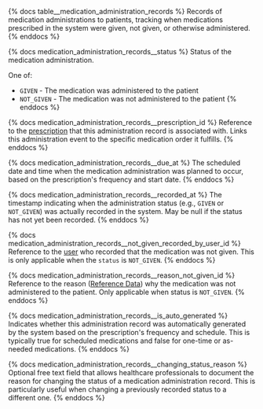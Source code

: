 {% docs table__medication_administration_records %}
Records of medication administrations to patients, tracking when medications prescribed in the system were given, not given, or otherwise administered.
{% enddocs %}

{% docs medication_administration_records__status %}
Status of the medication administration.

One of:
- `GIVEN` - The medication was administered to the patient
- `NOT_GIVEN` - The medication was not administered to the patient
{% enddocs %}

{% docs medication_administration_records__prescription_id %}
Reference to the [prescription](#!/source/source.tamanu.tamanu.prescriptions) that this administration record is associated with. Links this administration event to the specific medication order it fulfills.
{% enddocs %}

{% docs medication_administration_records__due_at %}
The scheduled date and time when the medication administration was planned to occur, based on the prescription's frequency and start date.
{% enddocs %}

{% docs medication_administration_records__recorded_at %}
The timestamp indicating when the administration status (e.g., `GIVEN` or `NOT_GIVEN`) was actually recorded in the system. May be null if the status has not yet been recorded.
{% enddocs %}

{% docs medication_administration_records__not_given_recorded_by_user_id %}
Reference to the [user](#!/model/model.public.users) who recorded that the medication was not given. This is only applicable when the `status` is `NOT_GIVEN`.
{% enddocs %}

{% docs medication_administration_records__reason_not_given_id %}
Reference to the reason ([Reference Data](#!/source/source.tamanu.tamanu.reference_data)) why the medication was not administered to the patient. Only applicable when status is `NOT_GIVEN`.
{% enddocs %}

{% docs medication_administration_records__is_auto_generated %}
Indicates whether this administration record was automatically generated by the system based on the prescription's frequency and schedule. This is typically true for scheduled medications and false for one-time or as-needed medications.
{% enddocs %}

{% docs medication_administration_records__changing_status_reason %}
Optional free text field that allows healthcare professionals to document the reason for changing the status of a medication administration record. This is particularly useful when changing a previously recorded status to a different one.
{% enddocs %}
